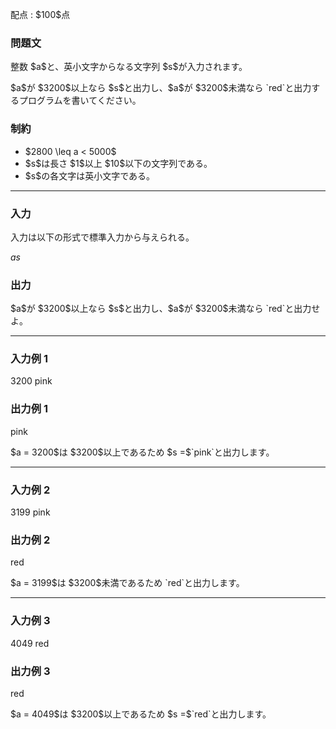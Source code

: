 
<div>

<span>

<span>

<p>
配点 : $100$点
</p>

<div>

<section>

### **問題文**

<p>
整数 $a$と、英小文字からなる文字列 $s$が入力されます。
</p>

<p>
$a$が $3200$以上なら $s$と出力し、$a$が $3200$未満なら `red`と出力するプログラムを書いてください。
</p>

</section>

</div>

<div>

<section>

### **制約**

<ul>

<li>
$2800 \leq a < 5000$
</li>

<li>
$s$は長さ $1$以上 $10$以下の文字列である。
</li>

<li>
$s$の各文字は英小文字である。
</li>

</ul>

</section>

</div>

---

<div>

<div>

<section>

### **入力**

<p>
入力は以下の形式で標準入力から与えられる。
</p>

<div>

$a$$s$
</div>

</section>

</div>

<div>

<section>

### **出力**

<p>
$a$が $3200$以上なら $s$と出力し、$a$が $3200$未満なら `red`と出力せよ。
</p>

</section>

</div>

</div>

---

<div>

<section>

### **入力例 1**

<div>

3200
pink

</div>

</section>

</div>

<div>

<section>

### **出力例 1**

<div>

pink

</div>

<p>
$a = 3200$は $3200$以上であるため $s =$`pink`と出力します。
</p>

</section>

</div>

---

<div>

<section>

### **入力例 2**

<div>

3199
pink

</div>

</section>

</div>

<div>

<section>

### **出力例 2**

<div>

red

</div>

<p>
$a = 3199$は $3200$未満であるため `red`と出力します。
</p>

</section>

</div>

---

<div>

<section>

### **入力例 3**

<div>

4049
red

</div>

</section>

</div>

<div>

<section>

### **出力例 3**

<div>

red

</div>

<p>
$a = 4049$は $3200$以上であるため $s =$`red`と出力します。
</p>

</section>

</div>

</span>

</span>

</div>
